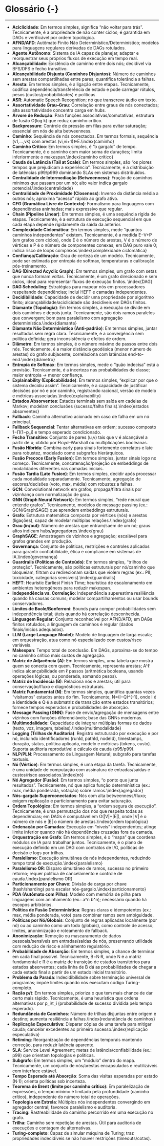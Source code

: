 # Glossário {-}

---

* **Aciclicidade**: Em termos simples, significa “não voltar para trás”. Tecnicamente, é a propriedade de não conter ciclos; é garantida em DAGs e verificável por ordem topológica.
* **AFND/AFD**: Autômato Finito Não Determinístico/Determinístico; modelos para linguagens regulares derivadas de DAGs rotulados.
* **Agente Autônomo**: Sistema de IA capaz de planejar, adaptar e reorquestrar seus próprios fluxos de execução em tempo real.
* **Alcançabilidade**: Existência de caminho entre dois nós; decidível via BFS/DFS e fecho transitivo.
* **Alcançabilidade Disjunta (Caminhos Disjuntos)**: Número de caminhos sem arestas compartilhadas entre pares; quantifica tolerância a falhas.
* **Aresta**: Em termos simples, é a ligação entre etapas. Tecnicamente, codifica dependência/transferência de estado e pode carregar rótulos, pesos (custos/probabilidades) e políticas.
* **ASR**: Automatic Speech Recognition; nó que transcreve áudio em texto.
* **Assortatividade Grau–Grau**: Correlação entre graus de nós conectados; alta assortatividade concentra carga em hubs.
* **Árvore de Redução**: Para funções associativas/comutativas, estrutura de fusão O(log k) que reduz caminho crítico.
* **Backpressure**: Controle de pressão em filas para evitar saturação; essencial em nós de alta betweenness.
* **Caminho**: Sequência de nós conectados. Em termos formais, sequência (v1,...,vk) com arestas (vi,vi+1)∈E.\index{caminho}
* **Caminho Crítico**: Em termos simples, é “o gargalo” de tempo. Tecnicamente, é o caminho com maior soma de durações; limita inferiormente o makespan.\index{caminho crítico}
* **Cauda de Latência (Tail at Scale)**: Em termos simples, são “os piores tempos que prejudicam a experiência”. Tecnicamente, é a distribuição de latências p99/p999 dominando SLAs em sistemas distribuídos.
* **Centralidade de Intermediação (Betweenness)**: Fração de caminhos mínimos que passam por um nó; alto valor indica gargalo potencial.\index{centralidade}
* **Centralidade de Proximidade (Closeness)**: Inverso da distância média a outros nós; aproxima “acesso” rápido ao grafo ativo.
* **CFG (Gramática Livre de Contexto)**: Formalismo para linguagens com dependências aninhadas; mais expressivo que regular.
* **Chain (Pipeline Linear)**: Em termos simples, é uma sequência rígida de etapas. Tecnicamente, é a estrutura de execução sequencial em que cada etapa depende rigidamente da saída da anterior.
* **Complexidade Ciclomática**: Em termos simples, mede “quantos caminhos independentes” existem. Tecnicamente, é a medida E−V+P (em grafos com ciclos), onde E é o número de arestas, V é o número de vértices e P é o número de componentes conexas; em DAG puro vale 0; indica risco de loops complexos.\index{complexidade ciclomática}
* **Confiança/Calibração**: Grau de certeza de um modelo. Tecnicamente, pode ser estimada por entropia de softmax, temperaturas e calibração pós-treinamento.
* **DAG (Directed Acyclic Graph)**: Em termos simples, um grafo com setas que nunca formam voltas. Tecnicamente, é um grafo direcionado e sem ciclos, ideal para representar fluxos de execução finitos. \index{DAG}
* **DAG Scheduling**: Estratégias para mapear nós em processadores respeitando dependências; inclui HEFT e camadas independentes.
* **Decidibilidade**: Capacidade de decidir uma propriedade por algoritmo finito; alcançabilidade/aciclicidade são decidíveis em DAGs finitos.
* **Diamante (Topologia)**: Em termos simples, a execução se divide em dois caminhos e depois junta. Tecnicamente, são dois ramos paralelos que convergem; bom para paralelismo com agregação determinística.\index{diamante}
* **Diamante Não Determinístico (Anti-padrão)**: Em termos simples, juntar resultados sem regra clara. Tecnicamente, é a convergência sem política definida; gera inconsistência e efeitos de ordem.
* **Diâmetro**: Em termos simples, é o número máximo de passos entre dois nós. Tecnicamente, é a maior distância geodésica (menor número de arestas) do grafo subjacente; correlaciona com latências end-to-end.\index{diâmetro}
* **Entropia de Softmax**: Em termos simples, mede o “quão indecisa” está a previsão. Tecnicamente, é a incerteza nas probabilidades de classe; maior entropia → menor confiança.
* **Explainability (Explicabilidade)**: Em termos simples, “explicar por que o sistema decidiu assim”. Tecnicamente, é a capacidade de justificar decisões por nó e por caminho, registrando racional, versão de modelo e métricas associadas.\index{explainability}
* **Estados Absorventes**: Estados terminais sem saída em cadeias de Markov; modelam conclusões (sucesso/falha finais).\index{estados absorventes}
* **Fallback**: Caminho alternativo acionado em caso de falha em um nó principal.
* **Fallback Sequencial**: Tentar alternativas em ordem; sucesso composto 1−∏(1−p_i) e tempo esperado condicionado.
* **Fecho Transitivo**: Conjunto de pares (u,v) tais que v é alcançável a partir de u; obtido por Floyd–Warshall ou multiplicações booleanas.
* **Fusão Híbrida**: Combina early para sinais fortemente correlatos e late para robustez, modelado como subgrafos hierárquicos.
* **Fusão Precoce (Early Fusion)**: Em termos simples, juntar sinais logo no começo. Tecnicamente, concatenação/projeção de embeddings de modalidades diferentes nas camadas iniciais.
* **Fusão Tardia (Late Fusion)**: Em termos simples, decidir após processar cada modalidade separadamente. Tecnicamente, agregação de escores/decisões (voto, max, média) com robustez a falhas.
* **GCN**: Convolutional network em grafos; propaga/filtra sinais por vizinhança com normalização de grau.
* **GNN (Graph Neural Network)**: Em termos simples, “rede neural que entende grafos”. Tecnicamente, modelos de message passing (ex.: GCN/GraphSAGE) que aprendem embeddings estruturais.
* **Grafo**: Estrutura matemática composta por vértices (nós) e arestas (ligações), capaz de modelar múltiplas relações.\index{grafo}
* **Grau (in/out)**: Número de arestas que entram/saem de um nó; graus altos indicam hubs/agregadores.\index{grau}
* **GraphSAGE**: Amostragem de vizinhos e agregação; escalável para grafos grandes em produção.
* **Governança**: Conjunto de políticas, restrições e controles aplicados para garantir confiabilidade, ética e compliance em sistemas de IA.\index{governança}
* **Guardrails (Políticas de Conteúdo)**: Em termos simples, “trilhos de proteção”. Tecnicamente, são políticas estruturais por nó/caminho que bloqueiam, filtram ou redirecionam saídas que violem regras (ex.: PII, toxicidade, categorias sensíveis).\index{guardrails}
* **HEFT**: Heuristic Earliest Finish Time; heurística de escalonamento em ambientes heterogêneos para reduzir makespan.
* **Independência vs. Correlação**: Independência superestima resiliência quando há causas comuns; modelar compartilhamentos ou usar bounds conservadores.
* **Limites de Boole/Bonferroni**: Bounds para compor probabilidades sem independência total; úteis quando há correlação desconhecida.
* **Linguagem Regular**: Conjunto reconhecível por AFND/AFD; em DAGs finitos rotulados, a linguagem de caminhos é regular (dados finais/inícios adequados).
* **LLM (Large Language Model)**: Modelo de linguagem de larga escala; em orquestração, atua como nó especializado com custos/risco variáveis.
* **Makespan**: Tempo total de conclusão. Em DAGs, aproxima-se do tempo no caminho crítico mais custos de agregação.
* **Matriz de Adjacência (A)**: Em termos simples, uma tabela que mostra quem se conecta com quem. Tecnicamente, representa arestas; A^ℓ indica alcançabilidade em ℓ passos (aritmética booleana, usando operações lógicas, ou ponderada, somando pesos).
* **Matriz de Incidência (B)**: Relaciona nós e arestas; útil para conservação/fluxo e diagnósticos estruturais.
* **Matriz Fundamental (N)**: Em termos simples, quantifica quantas vezes “visitamos” estados antes do fim. Tecnicamente, N=(I−Q)^{-1}, onde I é a identidade e Q é a submatriz de transição entre estados transitórios; fornece tempos esperados e probabilidades de absorção.
* **Message Passing (GNN)**: Fase de envio/agregação de mensagens entre vizinhos com funções diferenciáveis; base das GNNs modernas.
* **Multimodalidade**: Capacidade de integrar múltiplas formas de dados (texto, voz, imagem, tabelas).\index{multimodalidade}
* **Logging (Trilhas de Auditoria)**: Registro estruturado por execução e por nó, incluindo identificadores (runId, pathId, nodeId), timestamps, duração, status, política aplicada, modelo e métricas (tokens, custo). Suporta auditoria reprodutível e cálculo de cauda (p95/p99).
* **NLP/PLN**: Processamento de Linguagem Natural; subgrafo para tarefas textuais.
* **Nó (Vértice)**: Em termos simples, é uma etapa da tarefa. Tecnicamente, é uma unidade de computação com assinatura de entradas/saídas e custos/risco associados.\index{nó}
* **Nó Agregador (Fusão)**: Em termos simples, “o ponto que junta resultados”. Tecnicamente, nó que aplica função determinística (ex.: max, média ponderada, votação) sobre ramos.\index{agregador}
* **Nós-gargalo Superconectados**: Nós com alta betweenness/fluxo; exigem replicação e particionamento para evitar saturação.
* **Ordem Topológica**: Em termos simples, a “ordem segura de execução”. Tecnicamente, é uma permutação dos nós que respeita todas as dependências; em DAGs é computável em O(|V|+|E|), onde |V| é o número de nós e |E| o número de arestas.\index{ordem topológica}
* **Ordenação por Camadas**: Execução em “níveis” independentes; atinge limite inferior quando não há dependências cruzadas fora da camada.
* **Orquestração em Grafo**: Em termos simples, é o “mapa” que coordena módulos de IA para trabalhar juntos. Tecnicamente, é o plano de execução definido em um DAG com contratos de I/O, políticas de decisão e logs por trilhas.
* **Paralelismo**: Execução simultânea de nós independentes, reduzindo tempo total de execução.\index{paralelismo}
* **Paralelismo OR**: Disparo simultâneo de ramos, sucesso no primeiro retorno; requer política de cancelamento e controle de cauda.\index{paralelismo OR}
* **Particionamento por Chave**: Divisão de carga por chave (hash/sharding) para escalar nós-gargalo.\index{particionamento}
* **PDA (Autômato com Pilha)**: Modelo com memória de pilha para linguagens com aninhamento (ex.: a^n b^n); necessário quando há escopos arbitrários.
* **Política de Fusão Determinística**: Regras claras e idempotentes (ex.: max, média ponderada, voto) para combinar ramos sem ambiguidade.
* **Políticas por Nó/Globais**: Conjunto de regras aplicadas localmente (por nó) ou ao caminho como um todo (globais), como controle de acesso, limites, anonimização e roteamento de fallback.
* **Anonimização**: Remoção ou mascaramento de dados pessoais/sensíveis em entradas/saídas de nós, preservando utilidade com redução de risco e alinhamento regulatório.
* **Probabilidade de Absorção**: Em termos simples, a chance de terminar em cada final possível. Tecnicamente, B=N·R, onde N é a matriz fundamental e R é a matriz de transição de estados transitórios para estados absorventes; cada linha de B dá as probabilidades de chegar a cada estado final a partir de um estado inicial transitório.
* **Problema da Parada**: Indecidibilidade sobre terminação universal de programas; impõe limites quando nós executam código Turing-completo.
* **Razão p/t**: Em termos simples, prioriza o que tem mais chance de dar certo mais rápido. Tecnicamente, é uma heurística que ordena alternativas por p_i/t_i (probabilidade de sucesso dividida pelo tempo esperado).
* **Redundância de Caminhos**: Número de trilhas disjuntas entre origem e destino; aumenta resiliência a falhas.\index{redundância de caminhos}
* **Replicação Especulativa**: Disparar cópias de uma tarefa para mitigar cauda; cancelar excedentes ao primeiro sucesso.\index{replicação especulativa}
* **Retiming**: Reorganização de dependências temporais mantendo correção, para reduzir latência aparente.
* **SLA**: Service Level Agreement; metas de latência/confiabilidade (ex.: p99) que orientam topologias e políticas.
* **Subgrafo**: Em termos simples, um “módulo” dentro do mapa. Tecnicamente, um conjunto de nós/arestas encapsulados e reutilizáveis com interface estável.
* **Tempo Esperado até Absorção**: Soma das visitas esperadas por estado (N·1); orienta políticas sob incerteza.
* **Teorema de Brent (limite por caminho crítico)**: Em paralelização de expressões, o tempo mínimo é limitado pela profundidade (caminho crítico), independente do número total de operações.
* **Topologia em Estrela**: Múltiplos nós independentes convergindo em agregador central; favorece paralelismo e auditoria.
* **Tracing**: Rastreabilidade do caminho percorrido em uma execução no grafo.
* **Trilha**: Caminho sem repetição de arestas. Útil para auditoria de execuções e contagem de alternativas.
* **Turing-completo**: Capaz de simular máquina de Turing; traz propriedades indecidíveis se não houver restrições (timeouts/cotas).
